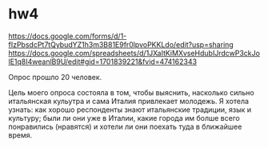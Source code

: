 # hw4
https://docs.google.com/forms/d/1-fIzPbsdcPt7tQybudYZ1h3m3B81E9fr0lpvoPKKLdo/edit?usp=sharing
https://docs.google.com/spreadsheets/d/1JXaItKiMXvseHdubIJrdcwP3ckJolE1q8I4weanlB9U/edit#gid=1701839221&fvid=474162343     

Опрос прошло 20 человек.   

Цель моего опроса состояла в том, чтобы выяснить, насколько сильно итальянская кульутра и сама Италия привлекает молодежь. Я хотела узнать: как хорошо респонденты знают итальянские традиции, язык и культуру; были ли они уже в Италии, какие города им болше всего понравились (нравятся) и хотели ли они поехать туда в ближайшее время.
